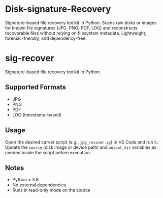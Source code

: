 # Disk-signature-Recovery
Signature-based file recovery toolkit in Python. Scans raw disks or images for known file signatures (JPG, PNG, PDF, LOG) and reconstructs recoverable files without relying on filesystem metadata. Lightweight, forensic-friendly, and dependency-free.

# sig-recover

Signature-based file recovery toolkit in Python.

## Supported Formats
- JPG
- PNG
- PDF
- LOG (timestamp-based)

## Usage
Open the desired carver script (e.g., `jpg_recover.py`) in VS Code and run it.  
Update the `source` (disk image or device path) and `output_dir` variables as needed inside the script before execution.

## Notes
- Python ≥ 3.8  
- No external dependencies  
- Runs in read-only mode on the source  
